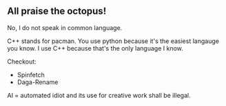## All praise the octopus!

No, I do not speak in common language.

C++ stands for pacman. You use python because it's the easiest langauge you know. I use C++ because that's the only language I know.

Checkout:
- Spinfetch
- Daga-Rename




AI = automated idiot and its use for creative work shall be illegal.
